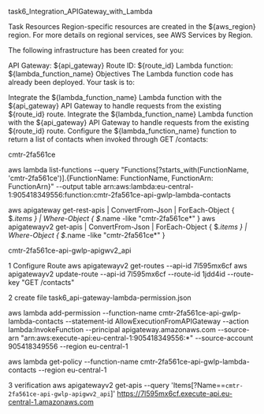 task6_Integration_APIGateway_with_Lambda

Task Resources
Region-specific resources are created in the ${aws_region} region. For more details on regional services, see AWS Services by Region.

The following infrastructure has been created for you:

API Gateway: ${api_gateway}
Route ID: ${route_id}
Lambda function: ${lambda_function_name}
Objectives
The Lambda function code has already been deployed. Your task is to:

Integrate the ${lambda_function_name} Lambda function with the ${api_gateway} API Gateway to handle requests from the existing ${route_id} route.
Integrate the ${lambda_function_name} Lambda function with the ${api_gateway} API Gateway to handle requests from the existing ${route_id} route.
Configure the ${lambda_function_name} function to return a list of contacts when invoked through GET /contacts:

cmtr-2fa561ce



aws lambda list-functions --query "Functions[?starts_with(FunctionName, 'cmtr-2fa561ce')].{FunctionName: FunctionName, FunctionArn: FunctionArn}" --output table
	arn:aws:lambda:eu-central-1:905418349556:function:cmtr-2fa561ce-api-gwlp-lambda-contacts

aws apigateway get-rest-apis | ConvertFrom-Json | ForEach-Object { $_.items } | Where-Object { $_.name -like "cmtr-2fa561ce*" }
aws apigatewayv2 get-apis | ConvertFrom-Json | ForEach-Object { $_.items } | Where-Object { $_.name -like "cmtr-2fa561ce*" }

cmtr-2fa561ce-api-gwlp-apigwv2_api

1 Configure Route
aws apigatewayv2 get-routes --api-id 7l595mx6cf
aws apigatewayv2 update-route --api-id 7l595mx6cf --route-id 1jdd4id --route-key "GET /contacts"

2 create file task6_api-gateway-lambda-permission.json

aws lambda add-permission --function-name cmtr-2fa561ce-api-gwlp-lambda-contacts --statement-id AllowExecutionFromAPIGateway  --action lambda:InvokeFunction --principal apigateway.amazonaws.com --source-arn "arn:aws:execute-api:eu-central-1:905418349556:*" --source-account 905418349556 --region eu-central-1

aws lambda get-policy --function-name cmtr-2fa561ce-api-gwlp-lambda-contacts --region eu-central-1


3 verification 
aws apigatewayv2 get-apis --query 'Items[?Name==`cmtr-2fa561ce-api-gwlp-apigwv2_api`]'
https://7l595mx6cf.execute-api.eu-central-1.amazonaws.com